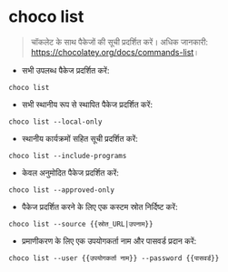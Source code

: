 # choco list

> चॉकलेट के साथ पैकेजों की सूची प्रदर्शित करें।
> अधिक जानकारी: <https://chocolatey.org/docs/commands-list>।

- सभी उपलब्ध पैकेज प्रदर्शित करें:

`choco list`

- सभी स्थानीय रूप से स्थापित पैकेज प्रदर्शित करें:

`choco list --local-only`

- स्थानीय कार्यक्रमों सहित सूची प्रदर्शित करें:

`choco list --include-programs`

- केवल अनुमोदित पैकेज प्रदर्शित करें:

`choco list --approved-only`

- पैकेज प्रदर्शित करने के लिए एक कस्टम स्रोत निर्दिष्ट करें:

`choco list --source {{स्रोत_URL|उपनाम}}`

- प्रमाणीकरण के लिए एक उपयोगकर्ता नाम और पासवर्ड प्रदान करें:

`choco list --user {{उपयोगकर्ता नाम}} --password {{पासवर्ड}}`
